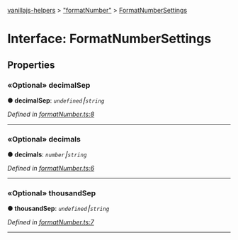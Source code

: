 [vanillajs-helpers](../README.md) > ["formatNumber"](../modules/_formatnumber_.md) > [FormatNumberSettings](../interfaces/_formatnumber_.formatnumbersettings.md)



# Interface: FormatNumberSettings


## Properties
<a id="decimalsep"></a>

### «Optional» decimalSep

**●  decimalSep**:  *`undefined`⎮`string`* 

*Defined in [formatNumber.ts:8](https://github.com/Tokimon/vanillajs-helpers/blob/17062f0/formatNumber.ts#L8)*





___

<a id="decimals"></a>

### «Optional» decimals

**●  decimals**:  *`number`⎮`string`* 

*Defined in [formatNumber.ts:6](https://github.com/Tokimon/vanillajs-helpers/blob/17062f0/formatNumber.ts#L6)*





___

<a id="thousandsep"></a>

### «Optional» thousandSep

**●  thousandSep**:  *`undefined`⎮`string`* 

*Defined in [formatNumber.ts:7](https://github.com/Tokimon/vanillajs-helpers/blob/17062f0/formatNumber.ts#L7)*





___


